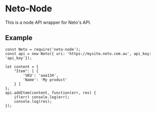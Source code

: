 # Neto-Node

This is a node API wrapper for Neto's API.

## Example

```
const Neto = require('neto-node');
const api = new Neto({ uri: 'https://mysite.neto.com.au', api_key: 'api_key'});

let content = {
	"Item": [ {
		'SKU': 'aaa134',
		'Name': 'My product'
	} ]﻿
};
api.addItem(content, function(err, res) {
	if(err) console.log(err);
	console.log(res);
});
```
